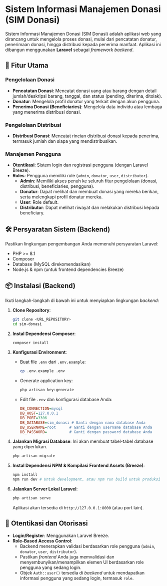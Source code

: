 # Sistem Informasi Manajemen Donasi (SIM Donasi)

Sistem Informasi Manajemen Donasi (SIM Donasi) adalah aplikasi web yang dirancang untuk mengelola proses donasi, mulai dari pencatatan donatur, penerimaan donasi, hingga distribusi kepada penerima manfaat. Aplikasi ini dibangun menggunakan **Laravel** sebagai *framework* *backend*.

## 🚀 Fitur Utama

### Pengelolaan Donasi
* **Pencatatan Donasi**: Mencatat donasi uang atau barang dengan detail jumlah/deskripsi barang, tanggal, dan status (pending, diterima, ditolak).
* **Donatur**: Mengelola profil donatur yang terkait dengan akun pengguna.
* **Penerima Donasi (Beneficiaries)**: Mengelola data individu atau lembaga yang menerima distribusi donasi.

### Pengelolaan Distribusi
* **Distribusi Donasi**: Mencatat rincian distribusi donasi kepada penerima, termasuk jumlah dan siapa yang mendistribusikan.

### Manajemen Pengguna
* **Otentikasi**: Sistem login dan registrasi pengguna (dengan Laravel Breeze).
* **Roles**: Pengguna memiliki role (`admin`, `donator`, `user`, `distributor`).
    * **Admin**: Memiliki akses penuh ke seluruh fitur pengelolaan (donasi, distribusi, beneficiaries, pengguna).
    * **Donatur**: Dapat melihat dan membuat donasi yang mereka berikan, serta melengkapi profil donatur mereka.
    * **User**: Role default.
    * **Distributor**: Dapat melihat riwayat dan melakukan distribusi kepada beneficiary.

## 🛠️ Persyaratan Sistem (Backend)

Pastikan lingkungan pengembangan Anda memenuhi persyaratan Laravel:

* PHP >= 8.1
* Composer
* Database (MySQL direkomendasikan)
* Node.js & npm (untuk frontend dependencies Breeze)

## 📦 Instalasi (Backend)

Ikuti langkah-langkah di bawah ini untuk menyiapkan lingkungan *backend*:

1.  **Clone Repository**:
    ```bash
    git clone <URL_REPOSITORY>
    cd sim-donasi
    ```

2.  **Instal Dependensi Composer**:
    ```bash
    composer install
    ```

3.  **Konfigurasi Environment**:
    * Buat file `.env` dari `.env.example`:
        ```bash
        cp .env.example .env
        ```
    * Generate application key:
        ```bash
        php artisan key:generate
        ```
    * Edit file `.env` dan konfigurasi database Anda:
        ```ini
        DB_CONNECTION=mysql
        DB_HOST=127.0.0.1
        DB_PORT=3306
        DB_DATABASE=sim_donasi # Ganti dengan nama database Anda
        DB_USERNAME=root      # Ganti dengan username database Anda
        DB_PASSWORD=          # Ganti dengan password database Anda
        ```

4.  **Jalankan Migrasi Database**:
    Ini akan membuat tabel-tabel database yang diperlukan.
    ```bash
    php artisan migrate
    ```

5. **Instal Dependensi NPM & Kompilasi Frontend Assets (Breeze)**:
    ```bash
    npm install
    npm run dev # Untuk development, atau npm run build untuk produksi
    ```

7.  **Jalankan Server Lokal Laravel**:
    ```bash
    php artisan serve
    ```
    Aplikasi akan tersedia di `http://127.0.0.1:8000` (atau port lain).

## 🔑 Otentikasi dan Otorisasi

* **Login/Register**: Menggunakan Laravel Breeze.
* **Role-Based Access Control**:
    * Backend menerapkan validasi berdasarkan role pengguna (`admin`, `donator`, `user`, `distributor`).
    * Pastikan *frontend* Anda juga memvalidasi dan menyembunyikan/menampilkan elemen UI berdasarkan role pengguna yang sedang login.
    * Objek `Auth::user()` tersedia di *backend* untuk mendapatkan informasi pengguna yang sedang login, termasuk `role`.
